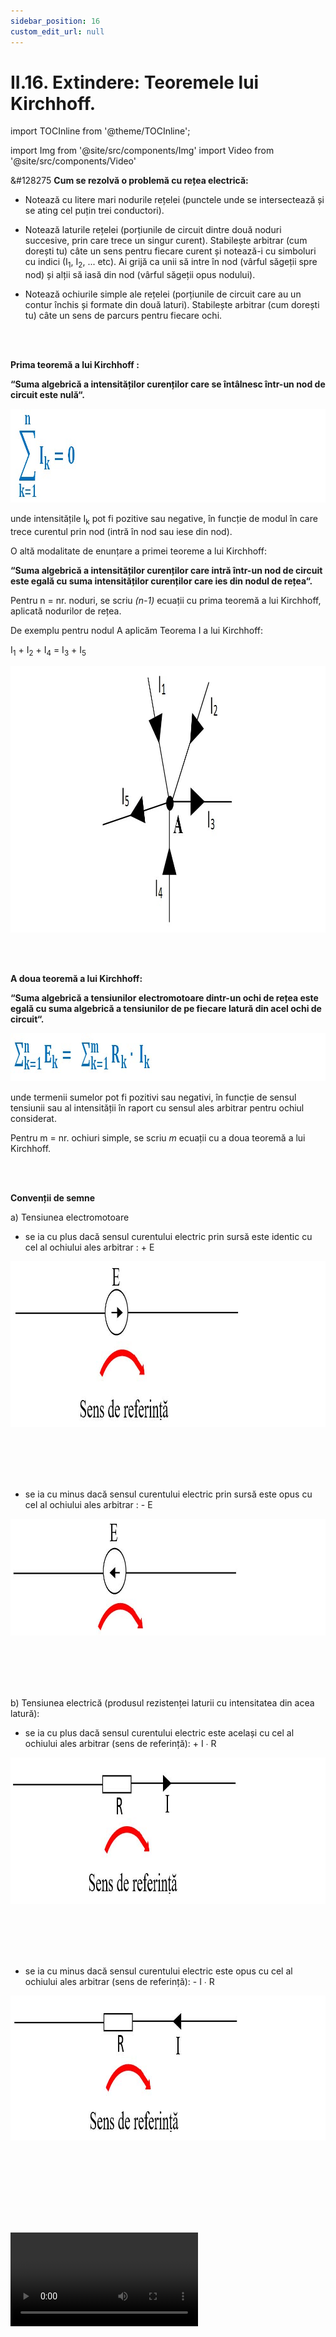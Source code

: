 ```yaml
---
sidebar_position: 16
custom_edit_url: null
---
```


# II.16. Extindere: Teoremele lui Kirchhoff.



import TOCInline from '@theme/TOCInline';

<TOCInline toc={toc} />



import Img from '@site/src/components/Img'
import Video from '@site/src/components/Video'






<div class="alert alert--warning" role="alert">

&#128275 **Cum se rezolvă o problemă cu rețea electrică:**


- Notează cu litere mari nodurile rețelei (punctele unde se intersectează și se ating cel puțin trei conductori).

- Notează laturile rețelei (porțiunile de circuit dintre două noduri succesive, prin care trece un singur curent). Stabilește arbitrar (cum dorești tu) câte un sens pentru fiecare curent și notează-i cu simboluri cu indici (I<sub>1</sub>, I<sub>2</sub>, ... etc). Ai grijă ca unii să intre în nod (vârful săgeții spre nod) și alții să iasă din nod (vârful săgeții opus nodului).

- Notează ochiurile simple ale rețelei (porțiunile de circuit care au un contur închis și formate din două laturi). Stabilește arbitrar (cum dorești tu) câte un sens de parcurs pentru fiecare ochi.




</div>

<br></br>








<div class="alert alert--primary" role="alert">

**Prima teoremă a lui Kirchhoff :**

**“Suma algebrică a intensităților curenților care se întâlnesc într-un nod de circuit este nulă“.**

<Img className="img-responsive4" src="fizica/clasa8/capitolul2/2_2_12_Poza1_PrimaTeoremaALuiKirchhoff_vers2.jpg" width="1000" height="150" lazy={false} />

unde intensitățile I<sub>k</sub> pot fi pozitive sau negative, în funcție de modul în care trece curentul prin nod (intră în nod sau iese din nod).

O altă modalitate de enunțare a primei teoreme a lui Kirchhoff:

**“Suma algebrică a intensităților curenților care intră într-un nod de circuit este egală cu suma intensităților curenților care ies din nodul de rețea“.**

Pentru n = nr. noduri, se scriu _(n-1)_ ecuații cu prima teoremă a lui Kirchhoff, aplicată nodurilor de rețea.

De exemplu pentru nodul A aplicăm Teorema I a lui Kirchhoff:

I<sub>1</sub> + I<sub>2</sub> + I<sub>4</sub> = I<sub>3</sub> + I<sub>5</sub>


<Img className="img-responsive4" src="fizica/clasa8/capitolul2/2_2_12_Poza1bis_ExempluPrimaTeoremaALuiKirchhoff.jpg" width="1000" height="426" lazy={false} />





</div>

<br></br>


<div class="alert alert--primary" role="alert">


**A doua teoremă a lui Kirchhoff:**

**“Suma algebrică a tensiunilor electromotoare dintr-un ochi de rețea este egală cu suma algebrică a tensiunilor de pe fiecare latură din acel ochi de circuit“.**


<Img className="img-responsive4" src="fizica/clasa8/capitolul2/2_2_12_Poza2_ADouaTeoremaALuiKirchhoff_vers2.jpg" width="1000" height="77" lazy={false} />


unde termenii sumelor pot fi pozitivi sau negativi, în funcție de sensul tensiunii sau al intensității în raport cu sensul ales arbitrar pentru ochiul considerat.

Pentru m = nr. ochiuri simple, se scriu _m_ ecuații cu a doua teoremă a lui Kirchhoff.



</div>



<br></br>




<div class="alert alert--primary" role="alert">

**Convenții de semne**


a) Tensiunea electromotoare

- se ia cu plus dacă sensul curentului electric prin sursă este identic cu cel al ochiului ales arbitrar : + E



<Img className="img-responsive4" src="fizica/clasa8/capitolul2/2_2_12_Poza2bis_Poza1_ConventiiDeSemne.jpg" width="1000" height="265" />

<br></br>
<br></br>

- se ia cu minus dacă sensul curentului electric prin sursă este opus cu cel al ochiului ales arbitrar : - E


<Img className="img-responsive4" src="fizica/clasa8/capitolul2/2_2_12_Poza2bis2_Poza2_ConventiiDeSemne.jpg" width="1000" height="187" />

<br></br>
<br></br>


b)	Tensiunea electrică (produsul rezistenței laturii cu intensitatea din acea latură):


- se ia cu plus dacă sensul curentului electric este același cu cel al ochiului ales arbitrar (sens de referință): + I ∙ R


<Img className="img-responsive4" src="fizica/clasa8/capitolul2/2_2_12_Poza2bis3_Poza3_ConventiiDeSemne.jpg" width="1000" height="234" />

<br></br>
<br></br>



- se ia cu minus dacă sensul curentului electric este opus cu cel al ochiului ales arbitrar (sens de referință): - I ∙ R


<Img className="img-responsive4" src="fizica/clasa8/capitolul2/2_2_12_Poza2bis4_Poza4_ConventiiDeSemne.jpg" width="1000" height="232" />

<br></br>
<br></br>






</div>



<br></br>

<Video src="https://www.youtube.com/embed/WTf_8i81rws" />


<br></br>

<Video src="https://www.youtube.com/embed/Ce3tXMe5Eqw" />






<br></br>




<div class="alert alert--warning" role="alert">

&#128275 **Problemă rezolvată**


**1. Determină intensitățile curenților din următorul circuit ramificat:**


<Img className="img-responsive5" src="fizica/clasa8/capitolul2/2_2_12_Poza3_ShemaElectrica_ProblemaModel3_vers2.jpg" width="1000" height="656" />

<br></br>
<br></br>


**Rezolvare:**


<Video src="https://www.youtube.com/embed/ogptDUHBeLQ" />


<br></br>
<br></br>


_Notăm cu litere mari nodurile rețelei (A și B)._



_Notăm laturile rețelei, stabilim arbitrar sensurile curenților de pe fiecare latură:_    
AE<sub>1</sub>B (I<sub>1</sub>)   
AE<sub>2</sub>B (I<sub>2</sub>)    
AR<sub>3</sub>B (I<sub>3</sub>)



Notăm ochiurile simple ale rețelei. Stabilim arbitrar (cum dorim) câte un sens de parcurs pentru fiecare ochi (orar sau antiorar).



Aplicăm prima teoremă a lui Kirchhoff: “Suma algebrică a intensităților curenților care intră într-un nod de circuit este egală cu suma intensităților curenților care ies din nodul respectiv“.



_Pentru n = nr. noduri, se scriu (n-1) ecuații cu prima teoremă a lui Kirchhoff, aplicată nodurilor de rețea, deci pentru un singur nod:_   
I<sub>1</sub> + I<sub>2</sub> = I<sub>3</sub>



_Aplicăm a doua teoremă a lui Kirchhoff: “Suma algebrică a tensiunilor electromotoare pentru un ochi de circuit este egală cu suma algebrică a căderilor de tensiune din acel ochi de circuit“, pentru două ochiuri simple:_

<Img className="img-responsive4" src="fizica/clasa8/capitolul2/2_2_12_Poza4_Calcule1_ProblemaModel3_vers2.jpg" width="1000" height="179" />


<br></br>
<br></br>

_Facem un sistem de 3 ecuații și cu cele trei necunoscute I<sub>1</sub>, I<sub>2</sub>, I<sub>3</sub>_

<Img className="img-responsive4" src="fizica/clasa8/capitolul2/2_2_12_Poza5_Calcule2_ProblemaModel3_vers2.jpg" width="1000" height="224" />


<br></br>
<br></br>


_Înlocuim datele numerice:_

<Img className="img-responsive4" src="fizica/clasa8/capitolul2/2_2_12_Poza6_Calcule3_ProblemaModel3_vers2.jpg" width="1000" height="218" />


<br></br>
<br></br>


_Scoatem pe I<sub>1</sub> din prima ecuație: I<sub>1</sub> = I<sub>3</sub> – I<sub>2</sub> și îl înlocuim în a doua ecuație_

<Img className="img-responsive4" src="fizica/clasa8/capitolul2/2_2_12_Poza7_Calcule4_ProblemaModel3_vers3.jpg" width="1000" height="459" />


<br></br>
<br></br>


_Se înlocuiește I<sub>2</sub> într-o ecuație cu I<sub>3</sub>:_

<Img className="img-responsive4" src="fizica/clasa8/capitolul2/2_2_12_Poza8_Calcule5_ProblemaModel3_vers3.jpg" width="1000" height="103" />

<br></br>
<br></br>


_Din prima ecuație îl aflăm pe I<sub>1</sub>:_

<Img className="img-responsive4" src="fizica/clasa8/capitolul2/2_2_12_Poza9_Calcule6_ProblemaModel3_vers3.jpg" width="1000" height="72" />





</div>


